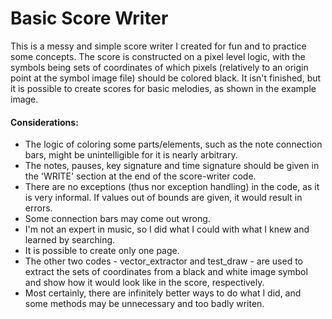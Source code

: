 # Basic Score Writer 

This is a messy and simple score writer I created for fun and to practice some concepts. The score is constructed on a pixel level logic, with the symbols being sets of coordinates of which pixels (relatively to an origin point at the symbol image file) should be colored black. It isn't finished, but it is possible to create scores for basic melodies, as shown in the example image. 

#### Considerations:

- The logic of coloring some parts/elements, such as the note connection bars, might be unintelligible for it is nearly arbitrary.
- The notes, pauses, key signature and time signature should be given in the 'WRITE' section at the end of the score-writer code.
- There are no exceptions (thus nor exception handling) in the code, as it is very informal. If values out of bounds are given, it would result in errors.
- Some connection bars may come out wrong.
- I'm not an expert in music, so I did what I could with what I knew and learned by searching.
- It is possible to create only one page.
- The other two codes - vector_extractor and test_draw - are used to extract the sets of coordinates from a black and white image symbol and show how it would look like in the score, respectively.
- Most certainly, there are infinitely better ways to do what I did, and some methods may be unnecessary and too badly writen.